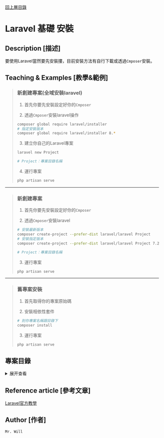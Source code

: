 [回上層目錄](../README.md)

# Laravel 基礎 安裝

## **Description [描述]**
要使用Laravel當然要先安裝摟，目前安裝方法有自行下載或透過`Cmposer`安裝。

## **Teaching & Examples [教學&範例]**
> ### 新創建專案(全域安裝laravel)
> 
> 1. 首先你要先安裝設定好你的`Cmposer`
> 
> 2. 透過`Cmposer`安裝laravel操作
> ```bash
> composer global require laravel/installer
> # 指定安裝版本
> composer global require laravel/installer 8.*
> ```
> 
> 3. 建立你自己的Laravel專案
> ```bash
> laravel new Project
> 
> # Project：專案目錄名稱
> ```
> 
> 4. 運行專案
> ```bash
> php artisan serve
> ```

---

> ### 新創建專案
> 1. 首先你要先安裝設定好你的`Cmposer`
> 
> 2. 透過`Cmposer`安裝laravel
> ```bash
> # 安裝最新版本
> composer create-project --prefer-dist laravel/laravel Project
> # 安裝指定版本
> composer create-project --prefer-dist laravel/laravel Project 7.22.*
> 
> # Project：專案目錄名稱
> ```
> 
> 3. 運行專案
> ```bash
> php artisan serve
> ```

---

> ### 舊專案安裝
> 1. 首先取得你的專案原始碼
> 
> 2. 安裝相依性套件
> ```bash
> # 到你專案名稱跟目錄下
> composer install
> ```
> 
> 3. 運行專案
> ```bash
> php artisan serve
> ```

## **專案目錄**
<details>
<summary>展开查看</summary>
<pre><code>
├── app
│   ├── Console             (排程&工程模式)
│   ├── Exceptions          (例外處理)
│   ├── Http
│   │   ├── Controllers     (控制器Controller)
│   │   ├── Middleware      (中間件)
│   │   └── Kernel.php
│   ├── Models              (資料庫Model #自行建立)
│   └── Providers
├── bootstrap
├── config                  (專案設定)
├── database                (資料庫遷移)
├── public                  (運行程式主要目錄)
├── resources               (資源)
│   ├── js
│   ├── lang                (語系)
│   ├── sass
│   └── views               (視圖View)
├── routes                  (路由)
├── storage                 (暫存 #服務器上要設權限)
├── tests                   (測試單元)
├── vendor                  (相依套件軟體存放區)
├── .env.example            (環境設定範例)
├── .env                    (環境設定 #如果不存在複製範例使用)
├── artisan
├── composer.json           (相依套件安裝資訊)
├── composer.lock           (相依套件鎖定版本)
├── package.json
├── phpunit.xml
├── README.md
├── server.php
└── webpack.mix.js
</code></pre>
</details>

## **Reference article [參考文章]**
[Laravel官方教學](https://laravel.com/docs/8.x/installation#installation-via-composer)

## **Author [作者]**
`Mr. Will`
